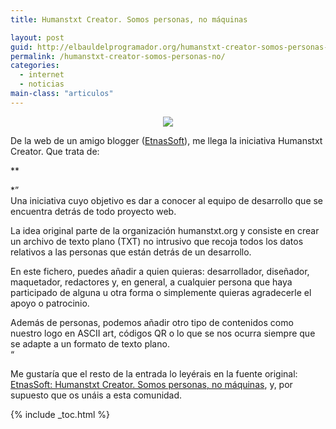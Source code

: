 ```yaml
---
title: Humanstxt Creator. Somos personas, no máquinas

layout: post
guid: http://elbauldelprogramador.org/humanstxt-creator-somos-personas-no-maquinas/
permalink: /humanstxt-creator-somos-personas-no/
categories:
  - internet
  - noticias
main-class: "articulos"
---
```

<div class="separator" style="clear: both; text-align: center;">
  <img src="<br />
https://1.bp.blogspot.com/-Hf79ifjbtnI/TbxhsOciMPI/AAAAAAAAAdM/9YheQQKAiMc/s1600/humanstxt-creator-logo.png" />
</div>

De la web de un amigo blogger ([EtnasSoft][1]), me llega la iniciativa Humanstxt Creator. Que trata de:

**  
<!--ad-->


*&#8221;  
Una iniciativa cuyo objetivo es dar a conocer al equipo de desarrollo que se encuentra detrás de todo proyecto web.</p>

La idea original parte de la organización humanstxt.org y consiste en crear un archivo de texto plano (TXT) no intrusivo que recoja todos los datos relativos a las personas que están detrás de un desarrollo.

En este fichero, puedes añadir a quien quieras: desarrollador, diseñador, maquetador, redactores y, en general, a cualquier persona que haya participado de alguna u otra forma o simplemente quieras agradecerle el apoyo o patrocinio.

Además de personas, podemos añadir otro tipo de contenidos como nuestro logo en ASCII art, códigos QR o lo que se nos ocurra siempre que se adapte a un formato de texto plano.  
&#8220;</em></strong>

Me gustaría que el resto de la entrada lo leyérais en la fuente original: [EtnasSoft: Humanstxt Creator. Somos personas, no máquinas][2], y, por supuesto que os unáis a esta comunidad.



 [1]: http://www.etnassoft.com
 [2]: http://www.etnassoft.com/2011/04/29/humanstxt-creator/

{% include _toc.html %}
